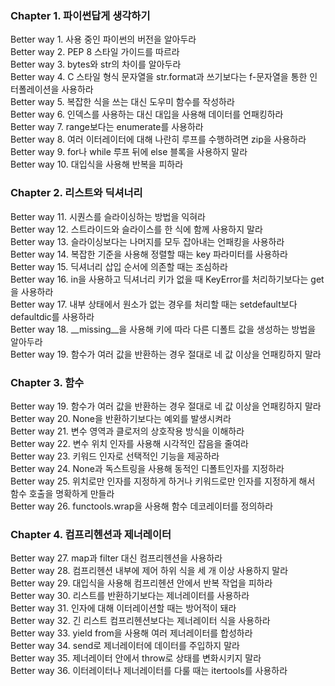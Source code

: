 ### Chapter 1. 파이썬답게 생각하기
Better way 1. 사용 중인 파이썬의 버전을 알아두라   
Better way 2. PEP 8 스타일 가이드를 따르라   
Better way 3. bytes와 str의 차이를 알아두라   
Better way 4. C 스타일 형식 문자열을 str.format과 쓰기보다는 f-문자열을 통한 인터폴레이션을 사용하라   
Better way 5. 복잡한 식을 쓰는 대신 도우미 함수를 작성하라   
Better way 6. 인덱스를 사용하는 대신 대입을 사용해 데이터를 언패킹하라   
Better way 7. range보다는 enumerate를 사용하라   
Better way 8. 여러 이터레이터에 대해 나란히 루프를 수행하려면 zip을 사용하라   
Better way 9. for나 while 루프 뒤에 else 블록을 사용하지 말라   
Better way 10. 대입식을 사용해 반복을 피하라   

### Chapter 2. 리스트와 딕셔너리
Better way 11. 시퀀스를 슬라이싱하는 방법을 익혀라   
Better way 12. 스트라이드와 슬라이스를 한 식에 함께 사용하지 말라   
Better way 13. 슬라이싱보다는 나머지를 모두 잡아내는 언패킹을 사용하라   
Better way 14. 복잡한 기준을 사용해 정렬할 때는 key 파라미터를 사용하라   
Better way 15. 딕셔너리 삽입 순서에 의존할 때는 조심하라   
Better way 16. in을 사용하고 딕셔너리 키가 없을 때 KeyError를 처리하기보다는 get을 사용하라   
Better way 17. 내부 상태에서 원소가 없는 경우를 처리할 때는 setdefault보다 defaultdic를 사용하라   
Better way 18. __missing__을 사용해 키에 따라 다른 디폴트 값을 생성하는 방법을 알아두라   
Better way 19. 함수가 여러 값을 반환하는 경우 절대로 네 값 이상을 언패킹하지 말라   

### Chapter 3. 함수
Better way 19. 함수가 여러 값을 반환하는 경우 절대로 네 값 이상을 언패킹하지 말라   
Better way 20. None을 반환하기보다는 예외를 발생시켜라   
Better way 21. 변수 영역과 클로저의 상호작용 방식을 이해하라   
Better way 22. 변수 위치 인자를 사용해 시각적인 잡음을 줄여라   
Better way 23. 키워드 인자로 선택적인 기능을 제공하라   
Better way 24. None과 독스트링을 사용해 동적인 디폴트인자를 지정하라   
Better way 25. 위치로만 인자를 지정하게 하거나 키워드로만 인자를 지정하게 해서 함수 호출을 명확하게 만들라   
Better way 26. functools.wrap을 사용해 함수 데코레이터를 정의하라   

### Chapter 4. 컴프리헨션과 제너레이터
Better way 27. map과 filter 대신 컴프리헨션을 사용하라   
Better way 28. 컴프리헨션 내부에 제어 하위 식을 세 개 이상 사용하지 말라   
Better way 29. 대입식을 사용해 컴프리헨션 안에서 반복 작업을 피하라   
Better way 30. 리스트를 반환하기보다는 제너레이터를 사용하라   
Better way 31. 인자에 대해 이터레이션할 때는 방어적이 돼라   
Better way 32. 긴 리스트 컴프리헨션보다는 제너레이터 식을 사용하라   
Better way 33. yield from을 사용해 여러 제너레이터를 합성하라   
Better way 34. send로 제너레이터에 데이터를 주입하지 말라   
Better way 35. 제너레이터 안에서 throw로 상태를 변화시키지 말라   
Better way 36. 이터레이터나 제너레이터를 다룰 때는 itertools를 사용하라   




